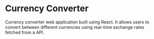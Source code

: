 # Currency Converter

Currency converter web application built using React. It allows users to convert between different currencies using real-time exchange rates fetched from a API.
